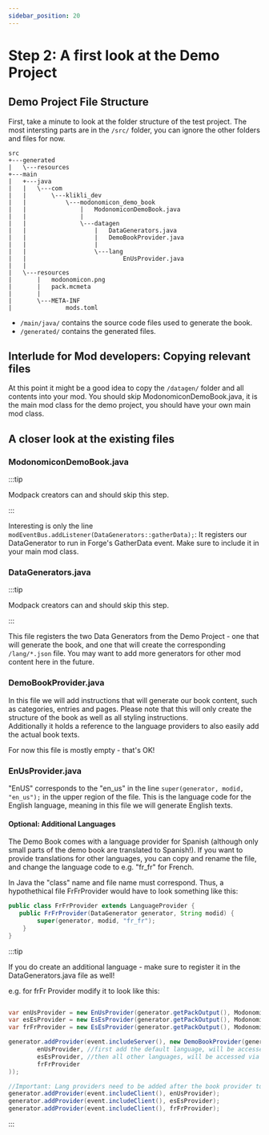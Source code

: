 ```yaml
---
sidebar_position: 20
---
```


# Step 2: A first look at the Demo Project

## Demo Project File Structure

First, take a minute to look at the folder structure of the test project. 
The most intersting parts are in the `/src/` folder, you can ignore the other folders and files for now.

```
src
+---generated
|   \---resources
+---main
|   +---java
|   |   \---com
|   |       \---klikli_dev
|   |           \---modonomicon_demo_book
|   |               |   ModonomiconDemoBook.java
|   |               |
|   |               \---datagen
|   |                   |   DataGenerators.java
|   |                   |   DemoBookProvider.java
|   |                   |
|   |                   \---lang
|   |                           EnUsProvider.java
|   |
|   \---resources
|       |   modonomicon.png
|       |   pack.mcmeta
|       |
|       \---META-INF
|               mods.toml
```

- `/main/java/` contains the source code files used to generate the book.
- `/generated/` contains the generated files.

## Interlude for Mod developers: Copying relevant files 

At this point it might be a good idea to copy the `/datagen/` folder and all contents into your mod. 
You should skip ModonomiconDemoBook.java, it is the main mod class for the demo project, you should have your own main mod class.

## A closer look at the existing files

### ModonomiconDemoBook.java

:::tip

Modpack creators can and should skip this step.

::: 

Interesting is only the line `modEventBus.addListener(DataGenerators::gatherData);`: It registers our DataGenerator to run in Forge's GatherData event. Make sure to include it in your main mod class.

### DataGenerators.java

:::tip

Modpack creators can and should skip this step.

::: 

This file registers the two Data Generators from the Demo Project - one that will generate the book, and one that will create the corresponding `/lang/*.json` file. You may want to add more generators for other mod content here in the future. 

### DemoBookProvider.java

In this file we will add instructions that will generate our book content, such as categories, entries and pages. 
Please note that this will only create the structure of the book as well as all styling instructions.  
Additionally it holds a reference to the language providers to also easily add the actual book texts.

For now this file is mostly empty - that's OK!


### EnUsProvider.java

"EnUS" corresponds to the "en_us" in the line `super(generator, modid, "en_us");` in the upper region of the file. 
This is the language code for the English language, meaning in this file we will generate English texts. 


#### Optional: Additional Languages

The Demo Book comes with a language provider for Spanish (although only small parts of the demo book are translated to Spanish!).
If you want to provide translations for other languages, you can copy and rename the file, and change the language code to e.g. "fr_fr" for French.

In Java the "class" name and file name must correspond. Thus, a hypothethical file FrFrProvider would have to look something like this:

```java 
public class FrFrProvider extends LanguageProvider {
   public FrFrProvider(DataGenerator generator, String modid) {
        super(generator, modid, "fr_fr");
    }
}
```

:::tip

If you do create an additional language - make sure to register it in the DataGenerators.java file as well!

e.g. for frFr Provider modify it to look like this:
```java

var enUsProvider = new EnUsProvider(generator.getPackOutput(), ModonomiconDemoBook.MODID);
var esEsProvider = new EsEsProvider(generator.getPackOutput(), ModonomiconDemoBook.MODID);
var frFrProvider = new EsEsProvider(generator.getPackOutput(), ModonomiconDemoBook.MODID);

generator.addProvider(event.includeServer(), new DemoBookProvider(generator.getPackOutput(), ModonomiconDemoBook.MODID,
        enUsProvider, //first add the default language, will be accessed via .lang()
        esEsProvider, //then all other languages, will be accessed via .lang("<lang code>"), for example .lang("es_es")
        frFrProvider
));

//Important: Lang providers need to be added after the book provider to process the texts added by the book provider
generator.addProvider(event.includeClient(), enUsProvider);
generator.addProvider(event.includeClient(), esEsProvider);
generator.addProvider(event.includeClient(), frFrProvider);

```

:::
